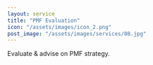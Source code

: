 ```yaml
---
layout: service
title: "PMF Evaluation"
icon: "/assets/images/icon_2.png"
post_image: "/assets/images/services/08.jpg"
---
```


Evaluate & advise on PMF strategy.
